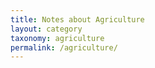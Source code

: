 ```yaml
---
title: Notes about Agriculture
layout: category
taxonomy: agriculture
permalink: /agriculture/
---
```

